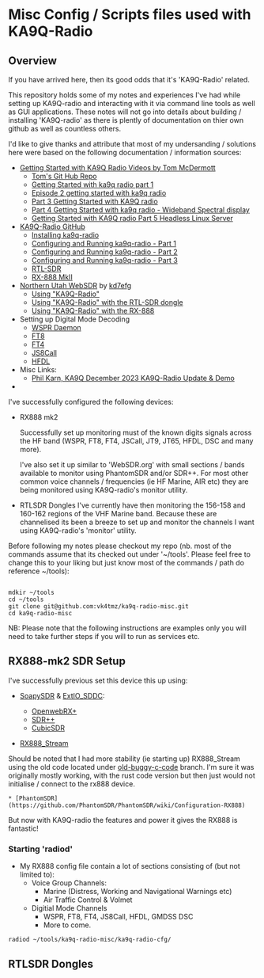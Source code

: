 # Misc Config / Scripts files used with KA9Q-Radio

## Overview 

If you have arrived here, then its good odds that it's 'KA9Q-Radio' related.

This repository holds some of my notes and experiences I've had while setting up KA9Q-radio and interacting with it via command line tools as well as GUI applications.  These notes will not go into details about building / installing 'KA9Q-radio' as there is plently of documentation on thier own github as well as countless others.  

I'd like to give thanks and attribute that most of my undersanding / solutions here were based on the following documentation / information sources:

* [Getting Started with KA9Q Radio Videos by Tom McDermott](https://www.youtube.com/@n5eg) 
    * [Tom's Git Hub Repo](https://github.com/Tom-McDermott/Miscellaneous/tree/master/KA9Q-radio%20configurations%20and%20grc) 
    * [Getting Started with ka9q radio part 1](https://www.youtube.com/watch?v=3UPhhbkz0Tw) 
    * [Episode 2 getting started with ka9q radio](https://www.youtube.com/watch?v=iPVvCNn0mBE) 
    * [Part 3 Getting Started with KA9Q radio](https://www.youtube.com/watch?v=E76865qcZUo) 
    * [Part 4 Getting Started with ka9q radio - Wideband Spectral display](https://www.youtube.com/watch?v=K5ml2SuGNSs) 
    * [Getting Started with KA9Q radio Part 5 Headless Linux Server](https://www.youtube.com/watch?v=JunXLtOhbgA) 
* [KA9Q-Radio GitHub](https://github.com/ka9q/ka9q-radio)
    * [Installing ka9q-radio](https://github.com/ka9q/ka9q-radio/blob/main/docs/INSTALL.md) 
    * [Configuring and Running ka9q-radio - Part 1](https://github.com/ka9q/ka9q-radio/blob/main/docs/ka9q-radio.md) 
    * [Configuring and Running ka9q-radio - Part 2](https://github.com/ka9q/ka9q-radio/blob/main/docs/ka9q-radio-2.md) 
    * [Configuring and Running ka9q-radio - Part 3](https://github.com/ka9q/ka9q-radio/blob/main/docs/ka9q-radio-3.md) 
    * [RTL-SDR](https://github.com/ka9q/ka9q-radio/blob/main/docs/SDR/rtlsdr.md) 
    * [RX-888 MkII](https://github.com/ka9q/ka9q-radio/blob/main/docs/SDR/rx888.md) 
* [Northern Utah WebSDR](https://sdrutah.org) by [kd7efg](https://www.qrz.com/db/KD7EFG)
    * [Using "KA9Q-Radio"](https://www.sdrutah.org/info/using_ka9q_radio.html) 
    * [Using "KA9Q-Radio" with the RTL-SDR dongle](https://www.sdrutah.org/info/using_ka9q_radio_with_the_rtlsdr.html) 
    * [Using "KA9Q-Radio" with the RX-888](https://www.sdrutah.org/info/using_ka9q_radio_with_the_rx888.html) 
* Setting up Digital Mode Decoding
    * [WSPR Daemon](https://wsprdaemon.readthedocs.io/en/master/configuration/radiod%40.conf/hardware.html)
    * [FT8]() 
    * [FT4]() 
    * [JS8Call]() 
    * [HFDL]() 
* Misc Links: 
    * [Phil Karn, KA9Q December 2023 KA9Q-Radio Update & Demo](https://groups.io/g/NextGenSDRs/attachment/1752/0/TAPR-Mini-DCC-2023-Phil-Karn-KA9Q.pdf) 
* []() 

I've successfully configured the following devices:

* RX888 mk2 

    Successfully set up monitoring must of the known digits signals across the HF band (WSPR, FT8, FT4, JSCall, JT9, JT65, HFDL, DSC and many more). 

    I've also set it up similar to 'WebSDR.org' with small sections / bands available to monitor using PhantomSDR and/or SDR++. For most other common voice channels / frequencies (ie HF Marine, AIR etc) they are being monitored using KA9Q-radio's monitor utility.

* RTLSDR Dongles 
    I've currently have then monitoring the 156-158 and 160-162 regions of the VHF Marine band. Because these are channelised its been a breeze to set up and monitor the channels I want using KA9Q-radio's 'monitor' utility.  


Before following my notes please checkout my repo (nb. most of the commands assume that its checked out under '~/tools'. Please feel free to change this to your liking but just know most of the commands / path do reference ~/tools):

```

mdkir ~/tools
cd ~/tools
git clone git@github.com:vk4tmz/ka9q-radio-misc.git
cd ka9q-radio-misc
```

NB: Please note that the following instructions are examples only you will need to take further steps if you will to run as services etc.

## RX888-mk2 SDR Setup 

I've successfully previous set this device this up using:

* [SoapySDR](https://github.com/pothosware/SoapySDR) & [ExtIO_SDDC](https://github.com/ik1xpv/ExtIO_sddc):
    * [OpenwebRX+](https://github.com/luarvique/openwebrx)
    * [SDR++](https://github.com/AlexandreRouma/SDRPlusPlus)
    * [CubicSDR](https://github.com/cjcliffe/CubicSDR)

* [RX888_Stream](https://github.com/rhgndf/rx888_stream)

Should be noted that I had more stability (ie starting up) RX888_Stream using the old code located under [old-buggy-c-code](https://github.com/rhgndf/rx888_stream/tree/old-buggy-c-code) branch. I'm sure it was originally mostly working, with the rust code version but then just would not initialise / connect to the rx888 device.

    * [PhantomSDR](https://github.com/PhantomSDR/PhantomSDR/wiki/Configuration-RX888)


But now with KA9Q-radio the features and power it gives the RX888 is fantastic!


### Starting 'radiod' 

* My RX888 config file contain a lot of sections consisting of (but not limited to):
    * Voice Group Channels:
        * Marine (Distress, Working and Navigational Warnings etc)
        * Air Traffic Control & Volmet
    * Digitial Mode Channels
        * WSPR, FT8, FT4, JS8Call, HFDL, GMDSS DSC
        * More to come.

```
radiod ~/tools/ka9q-radio-misc/ka9q-radio-cfg/
```

## RTLSDR Dongles


